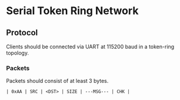 # Serial Token Ring Network

## Protocol
Clients should be connected via UART at 115200 baud in a token-ring topology.

### Packets
Packets should consist of at least 3 bytes.
```
| 0xAA | SRC | <DST> | SIZE | ---MSG--- | CHK |
```